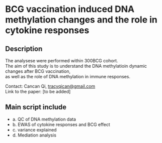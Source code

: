 # BCG vaccination induced DNA methylation changes and the role in cytokine responses

## Description
The analysese were performed within 300BCG cohort. <br>
The aim of this study is to understand the DNA methylatioin dynamic changes after BCG vaccination, <br>
as well as the role of DNA methylation in immune responses. <br>

Contact: Cancan Qi, tracyqican@gmail.com <br>
Link to the paper: [to be added]

## Main script include
* a. QC of DNA methylation data
* b. EWAS of cytokine responses and BCG effect
* c. variance explained
* d. Mediation analysis
